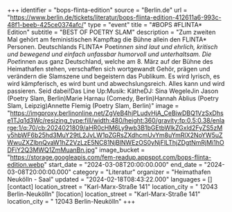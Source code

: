 +++
identifier = "bops-flinta-edition"
source = "Berlin.de"
url = "https://www.berlin.de/tickets/literatur/bops-flinta-edition-412611a6-993c-48f1-beeb-425ce0374afc/"
type = "event"
title = "#BOPS #FLINTA* Edition"
subtitle = "BEST OF POETRY SLAM"
description = "Zum zweiten Mal gehört am feministischen Kampftag die Bühne allein den FLINTA* Personen. Deutschlands FLINTA* Poet*innen sind laut und ehrlich, kritisch und bewegend und einfach unfassbar humorvoll und unterhaltsam. Die Poet*innen aus ganz Deutschland, welche am 8. März auf der Bühne des Heimathafen stehen, verschaffen sich wortgewandt Gehör, prägen und verändern die Slamszene und begeistern das Publikum. Es wird lyrisch, es wird kämpferisch, es wird bunt und abwechslungsreich. Alles kann und wird passieren. Seid dabei!Das Line Up:Musik: KätheDJ: Sina WegeleJin Jason (Poetry Slam, Berlin)Marie Harnau (Comedy, Berlin)Hannah Ablius (Poetry Slam, Leipzig)Annette Flemig (Poetry Slam, Berlin)"
image = "https://imgproxy.berlinonline.net/ZgVeB4hjPLudvHjA_CeBiwDBQ1VzSxDhse1TJq1d3Wc/resizing_type:fill/width:480/height:360/gravity:fp:0.5:0.38/enlarge:1/q:70/cb:2024021809/aHR0cHM6Ly9wb3B1bGEtbWlkZGxld2FyZS5zMy5hbWF6b25hd3MuY29tL2JvLW1pZGRsZXdhcmUvYm8uYmRlX2NoYW5uZWwuZXZlbnQvaW1hZ2VzLzE5NC81NjBlNWEzOS0yNjFlLThjZDgtNmRjMi1hODFiY2Q3MWQ1ZmMuanBn.jpg"
image_bucket = "https://storage.googleapis.com/fem-readup.appspot.com/bops-flinta-edition.webp"
start_date = "2024-03-08T20:00:00.000"
end_date = "2024-03-08T20:00:00.000"
category = "Literatur"
organizer = "Heimathafen Neukölln - Saal"
updated = "2024-02-18T08:43:22.000"
languages = []
[contact]
location_street = "Karl-Marx-Straße 141"
location_city = " 12043 Berlin-Neukölln"
[location]
location_street = "Karl-Marx-Straße 141"
location_city = " 12043 Berlin-Neukölln"
+++